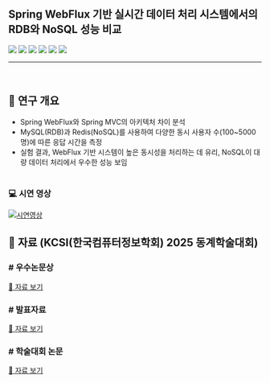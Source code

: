 ## Spring WebFlux 기반 실시간 데이터 처리 시스템에서의 RDB와 NoSQL 성능 비교
<p> 
<p> 
<img src="https://img.shields.io/badge/JAVA-09A3D5?style=flat-square&logo=JAVA&logoColor=white"/>
<img src="https://img.shields.io/badge/Spring Boot-6DB33F?style=flat-square&logo=Spring Boot&logoColor=white"/>

<img src="https://img.shields.io/badge/MySQL-4479A1?style=flat-square&logo=MySQL&logoColor=white"/>
<img src="https://img.shields.io/badge/Redis-FF4438?style=flat-square&logo=redis&logoColor=white"/>

<img src="https://img.shields.io/badge/Apache Tomcat-F8DC75?style=flat-square&logo=apachetomcat&logoColor=black"/>
<img src="https://img.shields.io/badge/Apache JMeter-D22128?style=flat-square&logo=apachejmeter&logoColor=white"/>

</p>
   
<hr><br>

## 📑 연구 개요
- Spring WebFlux와 Spring MVC의 아키텍처 차이 분석
- MySQL(RDB)과 Redis(NoSQL)를 사용하여 다양한 동시 사용자 수(100~5000명)에 따른 응답 시간을 측정
- 실험 결과, WebFlux 기반 시스템이 높은 동시성을 처리하는 데 유리, NoSQL이 대량 데이터 처리에서 우수한 성능 보임
<br><br>

### 💻 시연 영상
[![시연영상](https://img.youtube.com/vi/cTOcZEJzKoE/0.jpg)](https://youtu.be/cTOcZEJzKoE)

## 💾 자료 (KCSI(한국컴퓨터정보학회) 2025 동계학술대회)
### # 우수논문상 
<a href="https://github.com/0206cho/Performance_Comparison_in_Real-Time_Data_Processing_Systems_with_Spring_DB/blob/main/libs/KCSI_%E1%84%83%E1%85%A9%E1%86%BC%E1%84%80%E1%85%A8%E1%84%92%E1%85%A1%E1%86%A8%E1%84%89%E1%85%AE%E1%86%AF%E1%84%83%E1%85%A2%E1%84%92%E1%85%AC%E1%84%8B%E1%85%AE%E1%84%89%E1%85%AE%E1%84%82%E1%85%A9%E1%86%AB%E1%84%86%E1%85%AE%E1%86%AB%E1%84%89%E1%85%A1%E1%86%BC%E1%84%8C%E1%85%A1%E1%86%BC.pdf">
  📄 자료 보기
</a>

### # 발표자료
<a href="https://github.com/0206cho/Performance_Comparison_in_Real-Time_Data_Processing_Systems_with_Spring_DB/blob/main/libs/KSCI_%E1%84%87%E1%85%A1%E1%86%AF%E1%84%91%E1%85%AD%E1%84%8C%E1%85%A1%E1%84%85%E1%85%AD_HC-O-2.pdf">
  📄 자료 보기
</a>

### # 학술대회 논문
<a href="https://github.com/0206cho/Performance_Comparison_in_Real-Time_Data_Processing_Systems_with_Spring_DB/blob/main/libs/2025%E1%84%82%E1%85%A7%E1%86%AB%20%E1%84%83%E1%85%A9%E1%86%BC%E1%84%80%E1%85%A8%E1%84%92%E1%85%A1%E1%86%A8%E1%84%89%E1%85%AE%E1%86%AF%E1%84%83%E1%85%A2%E1%84%92%E1%85%AC%20%E1%84%82%E1%85%A9%E1%86%AB%E1%84%86%E1%85%AE%E1%86%AB.pdf">
  📄 자료 보기
</a>
